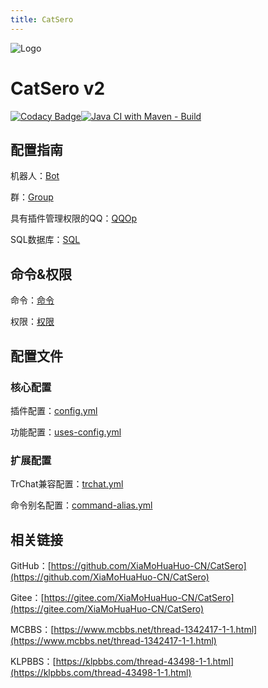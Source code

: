 ```yaml
---
title: CatSero
---
```

![Logo](https://media-fs.huahuo-cn.tk/api/raw/?path=/CatSero/%E6%9C%AA%E5%91%BD%E5%90%8D%E5%9B%BE%E7%89%87.png)

# CatSero v2

[![Codacy Badge](https://app.codacy.com/project/badge/Grade/babcf1e300a44e3684e88840e2b2b803)](https://www.codacy.com/gh/XiaMoHuaHuo-CN/CatSero/dashboard?utm_source=github.com&amp;utm_medium=referral&amp;utm_content=XiaMoHuaHuo-CN/CatSero&amp;utm_campaign=Badge_Grade)[![Java CI with Maven - Build](https://github.com/XiaMoHuaHuo-CN/CatSero/actions/workflows/builder.yml/badge.svg?branch=main)](https://github.com/XiaMoHuaHuo-CN/CatSero/actions/workflows/builder.yml)

## 配置指南

机器人：[Bot](指南/Bot)

群：[Group](指南/Group)

具有插件管理权限的QQ：[QQOp](指南/QQOp)

SQL数据库：[SQL](指南/SQL)

## 命令&权限

命令：[命令](命令)

权限：[权限](权限)

## 配置文件

### 核心配置

插件配置：[config.yml](配置文件/config.yml)

功能配置：[uses-config.yml](配置文件/uses-config.yml)

### 扩展配置

TrChat兼容配置：[trchat.yml](配置文件/扩展/trchat.yml)

命令别名配置：[command-alias.yml](配置文件/扩展/command-alias.yml)

## 相关链接

GitHub：[https://github.com/XiaMoHuaHuo-CN/CatSero](https://github.com/XiaMoHuaHuo-CN/CatSero)

Gitee：[https://gitee.com/XiaMoHuaHuo-CN/CatSero](https://gitee.com/XiaMoHuaHuo-CN/CatSero)

MCBBS：[https://www.mcbbs.net/thread-1342417-1-1.html](https://www.mcbbs.net/thread-1342417-1-1.html)

KLPBBS：[https://klpbbs.com/thread-43498-1-1.html](https://klpbbs.com/thread-43498-1-1.html)

